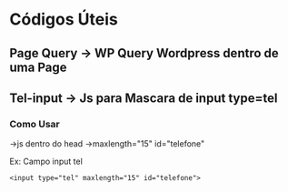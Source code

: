 # Códigos Úteis 

## Page Query -> WP Query Wordpress dentro de uma Page

## Tel-input -> Js para Mascara de input type=tel

### Como Usar 

->js dentro do head
->maxlength="15" id="telefone"

Ex: Campo input tel

```
<input type="tel" maxlength="15" id="telefone">
```
